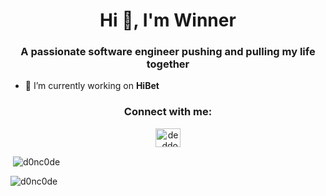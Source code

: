 <h1 align="center">Hi 👋, I'm Winner</h1>
<h3 align="center">A passionate software engineer pushing and pulling my life together</h3>

- 🔭 I’m currently working on **HiBet**


<h3 align="center">Connect with me:</h3>
<p align="center">
<a href="https://twitter.com/de_ddon" target="blank"><img align="center" src="https://raw.githubusercontent.com/rahuldkjain/github-profile-readme-generator/master/src/images/icons/Social/twitter.svg" alt="de_ddon" height="30" width="40" /></a>
</p>

<p>&nbsp;<img align="center" src="https://github-readme-stats.vercel.app/api?username=d0nc0de&show_icons=true&locale=en" alt="d0nc0de" /></p>

<p><img align="center" src="https://github-readme-streak-stats.herokuapp.com/?user=d0nc0de&" alt="d0nc0de" /></p>
